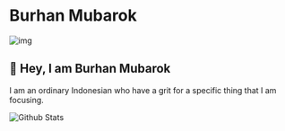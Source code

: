 # Burhan Mubarok

![img](https://storage.googleapis.com/burubur/static/undraw_Freelancer_re_irh4.png)

## 👋 Hey, I am Burhan Mubarok

I am an ordinary Indonesian who have a grit for a specific thing that I am focusing.

![Github Stats](https://github-readme-stats.vercel.app/api?username=burubur&show_icons=true)
